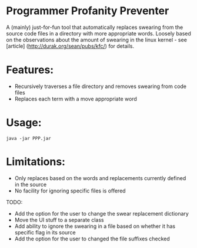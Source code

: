 Programmer Profanity Preventer
==============================

A (mainly) just-for-fun tool that automatically replaces swearing from the source code files in a directory with more appropriate words. Loosely based on the observations about the amount of swearing in the linux kernel - see [article] (http://durak.org/sean/pubs/kfc/) for details.

Features:
=========

* Recursively traverses a file directory and removes swearing from code files
* Replaces each term with a move appropriate word

Usage:
======

```java -jar PPP.jar```

Limitations:
============

* Only replaces based on the words and replacements currently defined in the source
* No facility for ignoring specific files is offered

TODO:

* Add the option for the user to change the swear replacement dictionary
* Move the UI stuff to a separate class
* Add ability to ignore the swearing in a file based on whether it has specific flag in its source
* Add the option for the user to changed the file suffixes checked


